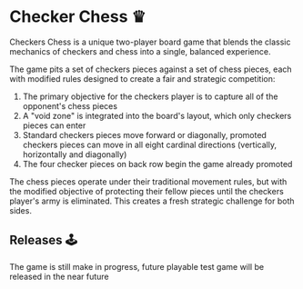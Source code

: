# Checker Chess ♛
Checkers Chess is a unique two-player board game that blends the classic mechanics of checkers and chess into a single, balanced experience.

The game pits a set of checkers pieces against a set of chess pieces, each with modified rules designed to create a fair and strategic competition:

1. The primary objective for the checkers player is to capture all of the opponent's chess pieces
2. A "void zone" is integrated into the board's layout, which only checkers pieces can enter
3. Standard checkers pieces move forward or diagonally, promoted checkers pieces can move in all eight cardinal directions (vertically, horizontally and diagonally)
4. The four checker pieces on back row begin the game already promoted

The chess pieces operate under their traditional movement rules, but with the modified objective of protecting their fellow pieces until the checkers player's army is eliminated. This creates a fresh strategic challenge for both sides.

## Releases 🕹
The game is still make in progress, future playable test game will be released in the near future
